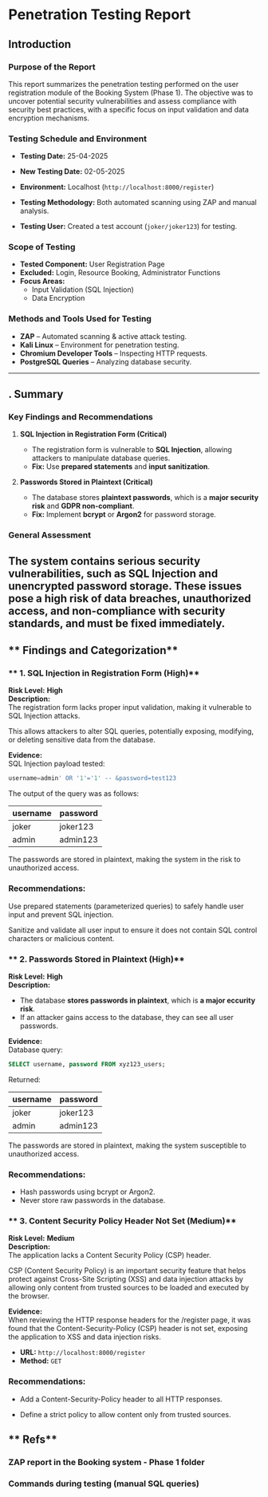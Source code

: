 # **Penetration Testing Report**

## **Introduction**

### **Purpose of the Report**
This report summarizes the penetration testing performed on the user registration module of the Booking System (Phase 1). 
The objective was to uncover potential security vulnerabilities and assess compliance with security best practices, with a specific focus on input validation and data encryption mechanisms.

### **Testing Schedule and Environment**
- **Testing Date:** 25-04-2025
- **New Testing Date:** 02-05-2025

- **Environment:** Localhost (`http://localhost:8000/register`)
- **Testing Methodology:**  Both automated scanning using ZAP and manual analysis.
- **Testing User:** Created a test account (`joker/joker123`) for testing.

### **Scope of Testing**
- **Tested Component:** User Registration Page
- **Excluded:** Login, Resource Booking, Administrator Functions 
- **Focus Areas:**
  - Input Validation (SQL Injection)
  - Data Encryption 

### **Methods and Tools Used for Testing**
- **ZAP** – Automated scanning & active attack testing.
- **Kali Linux** – Environment for penetration testing.
- **Chromium Developer Tools** – Inspecting HTTP requests.
- **PostgreSQL Queries** – Analyzing database security.

---

## **. Summary**

### **Key Findings and Recommendations**
1. **SQL Injection in Registration Form (Critical)**  
   - The registration form is vulnerable to **SQL Injection**, allowing attackers to manipulate database queries.  
   - **Fix:** Use **prepared statements** and **input sanitization**.

2. **Passwords Stored in Plaintext (Critical)**  
   - The database stores **plaintext passwords**, which is a **major security risk** and **GDPR non-compliant**.  
   - **Fix:** Implement **bcrypt** or **Argon2**  for password storage.

### **General Assessment**
The system contains serious security vulnerabilities, such as SQL Injection and unencrypted password storage.
These issues pose a high risk of data breaches, unauthorized access, and non-compliance with security standards, and must be fixed immediately.
---

## ** Findings and Categorization**

### ** 1. SQL Injection in Registration Form (High)**
**Risk Level:**  **High**  
**Description:**  
The registration form lacks proper input validation, making it vulnerable to SQL Injection attacks.

This allows attackers to alter SQL queries, potentially exposing, modifying, or deleting sensitive data from the database.

**Evidence:**  
SQL Injection payload tested:  
```sql
username=admin' OR '1'='1' -- &password=test123
```

The output of the query was as follows:

| username | password  |
|----------|-----------|
| joker    | joker123  |
| admin    | admin123  |

The passwords are stored in plaintext, making the system in the risk to unauthorized access.

### Recommendations:
Use prepared statements (parameterized queries) to safely handle user input and prevent SQL injection.

Sanitize and validate all user input to ensure it does not contain SQL control characters or malicious content.

### ** 2. Passwords Stored in Plaintext (High)**
**Risk Level:**  **High**  
**Description:**  
- The database **stores passwords in plaintext**, which is **a major eccurity risk**.
- If an attacker gains access to the database, they can see all user passwords.

**Evidence:**  
Database query:  
```sql
SELECT username, password FROM xyz123_users;
```

Returned:

| username | password  |
|----------|-----------|
| joker    | joker123  |
| admin    | admin123  |

The passwords are stored in plaintext, making the system susceptible to unauthorized access.

### Recommendations:
- Hash passwords using bcrypt or Argon2.
- Never store raw passwords in the database.

### ** 3. Content Security Policy Header Not Set (Medium)**  
**Risk Level:**  **Medium**  
**Description:**  
The application lacks a Content Security Policy (CSP) header.

CSP (Content Security Policy) is an important security feature that helps protect against Cross-Site Scripting (XSS) and data injection attacks by allowing only content from trusted sources to be loaded and executed by the browser.

**Evidence:**  
When reviewing the HTTP response headers for the /register page, it was found that the Content-Security-Policy (CSP) header is not set, exposing the application to XSS and data injection risks.
- **URL:** `http://localhost:8000/register`
- **Method:** `GET`

### **Recommendations:**
-  Add a Content-Security-Policy header to all HTTP responses.

-  Define a strict policy to allow content only from trusted sources.

## ** Refs**

### **ZAP report in the Booking system - Phase 1 folder**

### **Commands during testing (manual SQL queries)**
